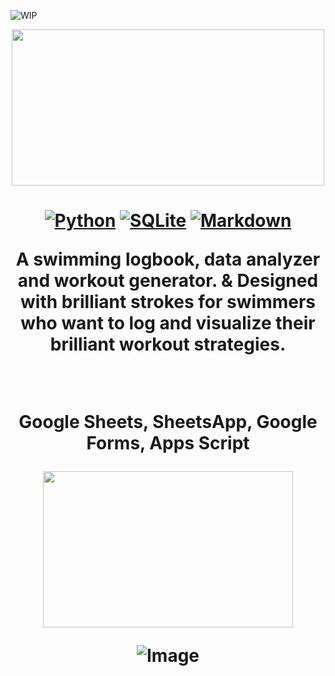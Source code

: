 ![WIP](https://img.shields.io/badge/status-Work_in_Progress-yellow?style=for-the-badge&logoColor=white)

<p align="center">
  <img src="https://github.com/user-attachments/assets/f2cb4eef-10c3-40ee-87eb-9d93d314fb20" width="500" height="250" >
</p>

<h1 align="center"StrokeOfGenius</h1>

<p align="center">
  <a href="https://www.python.org/"><img src="https://img.shields.io/badge/Python-3.10+-blue.svg?logo=python&logoColor=white" alt="Python"></a>
  <a href="https://www.sqlite.org/"><img src="https://img.shields.io/badge/SQLite-DB-003B57?logo=sqlite&logoColor=white" alt="SQLite"></a>
  <a href="#"><img src="https://img.shields.io/badge/Markdown-Docs-000000?logo=markdown&logoColor=white" alt="Markdown"></a>
</p>



<p align="center">
A swimming logbook, data analyzer and workout generator. &amp; Designed with brilliant strokes for swimmers who want to log and visualize their brilliant workout strategies. 
</p>

<br>

Google Sheets, SheetsApp, Google Forms, Apps Script

<p align="center">
  <img src="https://github.com/user-attachments/assets/ab182ef5-9898-4d5b-9e4d-977d0f40dd83" width="400" height="250" >
</p>


![Image](https://github.com/user-attachments/assets/8a755f41-413d-422b-bb0c-2cc2a660b95c)

